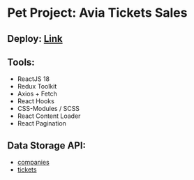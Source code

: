 # Pet Project: Avia Tickets Sales

## Deploy: [Link](https://search-avia-tickets.netlify.app/)

## Tools:

-   ReactJS 18
-   Redux Toolkit
-   Axios + Fetch
-   React Hooks
-   CSS-Modules / SCSS
-   React Content Loader
-   React Pagination

## Data Storage API:

-   [companies](https://api.npoint.io/a1b1c28b32d9785bb26c)
-   [tickets](https://api.npoint.io/163b5e66df9f2741243e)
